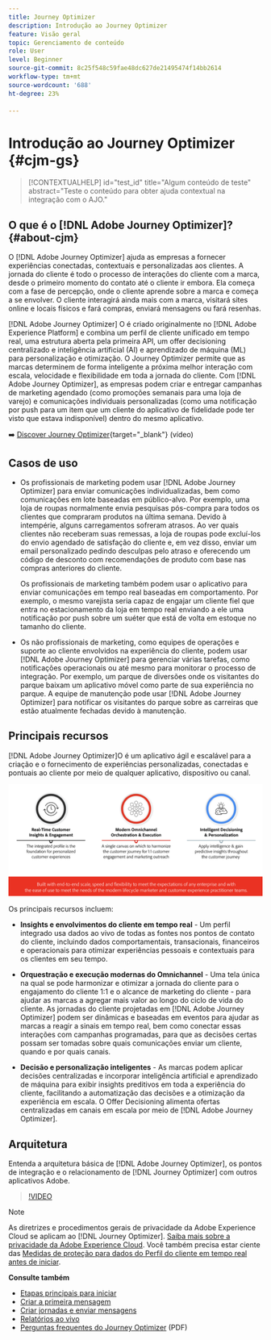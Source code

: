 ```yaml
---
title: Journey Optimizer
description: Introdução ao Journey Optimizer
feature: Visão geral
topic: Gerenciamento de conteúdo
role: User
level: Beginner
source-git-commit: 8c25f548c59fae48dc627de21495474f14bb2614
workflow-type: tm+mt
source-wordcount: '688'
ht-degree: 23%

---
```


# Introdução ao Journey Optimizer {#cjm-gs}

>[!CONTEXTUALHELP]
>id="test_id"
>title="Algum conteúdo de teste"
>abstract="Teste o conteúdo para obter ajuda contextual na integração com o AJO."

## O que é o [!DNL Adobe Journey Optimizer]?{#about-cjm}

O [!DNL Adobe Journey Optimizer] ajuda as empresas a fornecer experiências conectadas, contextuais e personalizadas aos clientes. A jornada do cliente é todo o processo de interações do cliente com a marca, desde o primeiro momento do contato até o cliente ir embora. Ela começa com a fase de percepção, onde o cliente aprende sobre a marca e começa a se envolver. O cliente interagirá ainda mais com a marca, visitará sites online e locais físicos e fará compras, enviará mensagens ou fará resenhas.

[!DNL Adobe Journey Optimizer] O é criado originalmente no  [!DNL Adobe Experience Platform] e combina um perfil de cliente unificado em tempo real, uma estrutura aberta pela primeira API, um offer decisioning centralizado e inteligência artificial (AI) e aprendizado de máquina (ML) para personalização e otimização. O Journey Optimizer permite que as marcas determinem de forma inteligente a próxima melhor interação com escala, velocidade e flexibilidade em toda a jornada do cliente. Com [!DNL Adobe Journey Optimizer], as empresas podem criar e entregar campanhas de marketing agendado (como promoções semanais para uma loja de varejo) e comunicações individuais personalizadas (como uma notificação por push para um item que um cliente do aplicativo de fidelidade pode ter visto que estava indisponível) dentro do mesmo aplicativo.

➡️ [Discover Journey Optimizer](https://experienceleague.adobe.com/docs/journey-optimizer-learn/tutorials/introduction-to-journey-optimizer/introduction.html){target=&quot;_blank&quot;} (vídeo)


## Casos de uso

* Os profissionais de marketing podem usar [!DNL Adobe Journey Optimizer] para enviar comunicações individualizadas, bem como comunicações em lote baseadas em público-alvo. Por exemplo, uma loja de roupas normalmente envia pesquisas pós-compra para todos os clientes que compraram produtos na última semana. Devido à intempérie, alguns carregamentos sofreram atrasos. Ao ver quais clientes não receberam suas remessas, a loja de roupas pode excluí-los do envio agendado de satisfação do cliente e, em vez disso, enviar um email personalizado pedindo desculpas pelo atraso e oferecendo um código de desconto com recomendações de produto com base nas compras anteriores do cliente.

   Os profissionais de marketing também podem usar o aplicativo para enviar comunicações em tempo real baseadas em comportamento. Por exemplo, o mesmo varejista seria capaz de engajar um cliente fiel que entra no estacionamento da loja em tempo real enviando a ele uma notificação por push sobre um suéter que está de volta em estoque no tamanho do cliente.

* Os não profissionais de marketing, como equipes de operações e suporte ao cliente envolvidos na experiência do cliente, podem usar [!DNL Adobe Journey Optimizer] para gerenciar várias tarefas, como notificações operacionais ou até mesmo para monitorar o processo de integração. Por exemplo, um parque de diversões onde os visitantes do parque baixam um aplicativo móvel como parte de sua experiência no parque. A equipe de manutenção pode usar [!DNL Adobe Journey Optimizer] para notificar os visitantes do parque sobre as carreiras que estão atualmente fechadas devido à manutenção.

## Principais recursos

[!DNL Adobe Journey Optimizer]O é um aplicativo ágil e escalável para a criação e o fornecimento de 
experiências personalizadas, conectadas e pontuais ao cliente por meio de qualquer aplicativo, dispositivo ou canal.

![](assets/ajo-capabilities.png)

Os principais recursos incluem:

* **Insights e envolvimentos do cliente em tempo real**  - Um perfil integrado usa dados ao vivo de todas as fontes nos pontos de contato do cliente, incluindo dados comportamentais, transacionais, financeiros e operacionais para otimizar experiências pessoais e contextuais para os clientes em seu tempo.

* **Orquestração e execução modernas do Omnichannel**  - Uma tela única na qual se pode harmonizar e otimizar a jornada do cliente para o engajamento do cliente 1:1 e o alcance de marketing do cliente - para ajudar as marcas a agregar mais valor ao longo do ciclo de vida do cliente. As jornadas do cliente projetadas em [!DNL Adobe Journey Optimizer] podem ser dinâmicas e baseadas em eventos para ajudar as marcas a reagir a sinais em tempo real, bem como conectar essas interações com campanhas programadas, para que as decisões certas possam ser tomadas sobre quais comunicações enviar um cliente, quando e por quais canais.

* **Decisão e personalização inteligentes**  - As marcas podem aplicar decisões centralizadas e incorporar inteligência artificial e aprendizado de máquina para exibir insights preditivos em toda a experiência do cliente, facilitando a automatização das decisões e a otimização da experiência em escala. O Offer Decisioning alimenta ofertas centralizadas em canais em escala por meio de [!DNL Adobe Journey Optimizer].

## Arquitetura

Entenda a arquitetura básica de [!DNL Adobe Journey Optimizer], os pontos de integração e o relacionamento de [!DNL Journey Optimizer] com outros aplicativos Adobe.

>[!VIDEO](https://video.tv.adobe.com/v/334205?quality=12)


>[!NOTE]
>
> As diretrizes e procedimentos gerais de privacidade da Adobe Experience Cloud se aplicam ao [!DNL Journey Optimizer]. [Saiba mais sobre a privacidade da Adobe Experience Cloud](https://www.adobe.com/br/privacy/experience-cloud.html).
> Você também precisa estar ciente das [Medidas de proteção para dados do Perfil do cliente em tempo real antes de iniciar](https://experienceleague.adobe.com/docs/experience-platform/profile/guardrails.html).


**Consulte também**

* [Etapas principais para iniciar](quick-start.md)
* [Criar a primeira mensagem](get-started-content.md)
* [Criar jornadas e enviar mensagens](building-journeys/journey-gs.md)
* [Relatórios ao vivo](reports/live-report.md)
* [Perguntas frequentes do Journey Optimizer](assets/do-not-localize/AJO-FAQ.pdf)  (PDF)
